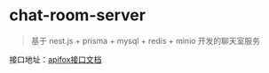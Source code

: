 # chat-room-server

> 基于 nest.js + prisma + mysql + redis + minio 开发的聊天室服务

接口地址：[apifox接口文档](https://apifox.com/apidoc/shared-36d44e64-a252-4ec0-90df-90b9a7d9286c)
